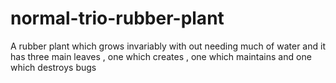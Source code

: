 # normal-trio-rubber-plant
A rubber plant which grows invariably with out needing much of water and it has three main leaves , one which creates , one which maintains and one which destroys bugs
